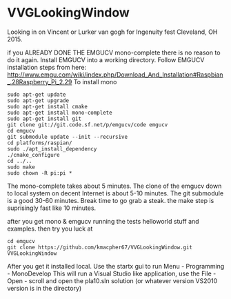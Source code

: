 # VVGLookingWindow
Looking in on Vincent or Lurker van gogh for Ingenuity fest Cleveland, OH 2015. 

if you ALREADY DONE THE EMGUCV mono-complete there is no reason to do it again. 
Install EMGUCV into a working directory. 
Follow EMGUCV installation steps from here: 
http://www.emgu.com/wiki/index.php/Download_And_Installation#Raspbian_.28Raspberry_Pi_2.29
To install mono

```
sudo apt-get update 
sudo apt-get upgrade 
sudo apt-get install cmake
sudo apt-get install mono-complete
sudo apt-get install git
git clone git://git.code.sf.net/p/emgucv/code emgucv 
cd emgucv
git submodule update --init --recursive
cd platforms/raspian/
sudo ./apt_install_dependency
./cmake_configure
cd ../..
sudo make 
sudo chown -R pi:pi * 
```
The mono-complete takes about 5 minutes. 
The clone of the emgucv down to local system on decent Internet is about 5-10 minutes. 
The git submodule is a good 30-60 minutes. Break time to go grab a steak. 
the make step is suprisingly fast like 10 minutes. 

after you get mono & emgucv running the tests helloworld stuff and examples. then try you luck at

```
cd emgucv
git clone https://github.com/kmacpher67/VVGLookingWindow.git VVGLookingWindow
```


After you get it installed local. 
Use the startx gui to run
Menu - Programming - MonoDevelop 
This will run a Visual Studio like application, use the File - Open - scroll and open the pla10.sln solution (or whatever version VS2010 version is in the directory) 
